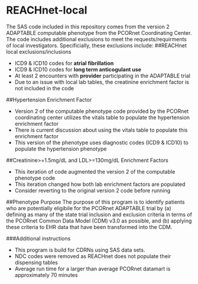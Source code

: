 # REACHnet-local
The SAS code included in this repository comes from the version 2 ADAPTABLE computable phenotype from the PCORnet Coordinating Center. The code includes additional exclusions to meet the requests/requirments of local investigators. Specificially, these exclusions include:
##REACHnet local exclusions/inclusions 
*  ICD9 & ICD10 codes for **atrial fibrillation** 
*  ICD9 & ICD10 codes for **long term anticogulant use** 
*  At least 2 encounters with **provider** participating in the ADAPTABLE trial 
* Due to an issue with local lab tables, the creatinine enrichment factor is not included in the code 

##Hypertension Enrichment Factor 
* Version 2 of the computable phenotype code provided by the PCORnet coordinating center utilizes the vitals table to populate the hypertension enrichment factor 
* There is current discussion about using the vitals table to populate this enrichment factor 
* This version of the phenotype uses diagnostic codes (ICD9 & ICD10) to populate the hypertension phenotype 

##Creatinine>=1.5mg/dL and LDL>=130mg/dL Enrichment Factors
* This iteration of code augmented the version 2 of the computable phenotype code 
* This iteration changed how both lab enrichment factors are populated 
* Consider reverting to the original version 2 code before running 

##Phenotype Purpose 
The purpose of this program is to identify patients who are potentially eligibile for the PCORnet ADAPTABLE trial by (a) defining as many of the state trial inclusion and exclusion criteria in terms of the PCORnet Common Data Model (CDM) v3.0 as possible, and (b) applying these criteria to EHR data that have been transformed into the CDM. 

###Additional instructions 
* This program is build for CDRNs using SAS data sets. 
* NDC codes were removed as REACHnet does not populate their dispensing tables 
* Average run time for a larger than average PCORnet datamart is approximately 70 minutes 
